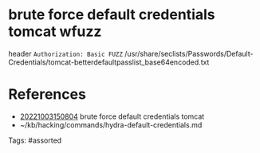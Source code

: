 # brute force default credentials tomcat wfuzz
header `Authorization: Basic FUZZ`
/usr/share/seclists/Passwords/Default-Credentials/tomcat-betterdefaultpasslist_base64encoded.txt

# References
- [20221003150804](/zet/20221003150804/) brute force default credentials tomcat
- ~/kb/hacking/commands/hydra-default-credentials.md

Tags:
    #assorted

